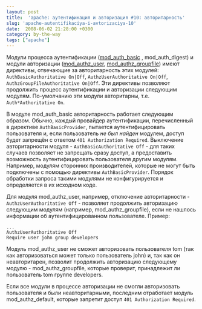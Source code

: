 ```yaml
---
layout: post
title:  'apache: аутентификация и авторизация #10: авторитарность'
slug: 'apache-autentifikaciya-i-avtorizaciya-10'
date:  2008-06-02 21:28:00 +0300
category: by-the-way
tags: ["apache"]
---
```


Модули процесса аутентификации ([mod_auth_basic](/blog/2008/04/27/apache-autentifikaciya-i-avtorizaciya-3/) , mod_auth_digest) и модули авторизации ([mod_authz_user](/blog/2008/05/13/apache-autentifikaciya-i-avtorizaciya-5/), [mod_authz_groupfile](/blog/2008/05/24/apache-autentifikaciya-i-avtorizaciya-7/)) имеют директивы, отвечающие за авторитарность этих модулей: `AuthBasicAuthoritative On|Off`, `AuthzUserAuthoritative On|Off`, `	AuthzGroupFileAuthoritative On|Off`. Эти директивы позволяют продолжить процесс аутентификации и авторизации следующим модулям. По-умолчанию эти модули авторитарны, т.е. `Auth*Authoritative On`.

В модуле mod_auth_basic авторитарность работает следующим образом. Обычно, каждый провайдер аутентификации, перечисленный в директиве `AuthBasicProvider`, пытается аутентифицировать пользователя и, если пользователь *не был найден* модулем, доступ будет запрещён с ответом `401 Authorization Required`. Выключение авторитарности модуля - `AuthBasicAuthoritative Off` - для таких случаев позволяет не запрещать сразу доступ, а предоставить возможность аутентифицировать пользователя другим модулям. Например, модулям сторонних производителей, которые не могут быть подключены с помощью директивы `AuthBasicProvider`. Порядок обработки запроса такими модулями не конфигурируется и определяется в их исходном коде.

Для модуля mod_authz_user, например, отключение авторитарности - `AuthzUserAuthoritative Off` - позволяет продолжить авторизацию следующим модулям (например, mod_authz_groupfile), если не нашлось информации об аутентифицированном пользователе. Пример:

	...
	AuthzUserAuthoritative Off
	Require user john group developers

Модуль mod_authz_user не сможет авторизовать пользователя tom (так как авторизоваться может только пользователь john) и, так как он неавторитарен, позволит продолжить авторизацию следующему модулю - mod_authz_groupfile, которые проверит, принадлежит ли пользователь tom группе developers.

Если все модули в процессе авторизации не смогли авторизовать пользователя и были неавторитарными, последним отработает модуль mod_authz_default, которые запретит доступ `401 Authorization Required`.


